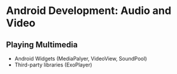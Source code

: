 # Android Development: Audio and Video

## Playing Multimedia
- Android Widgets (MediaPalyer, VideoView, SoundPool)
- Third-party libraries (ExoPlayer)

